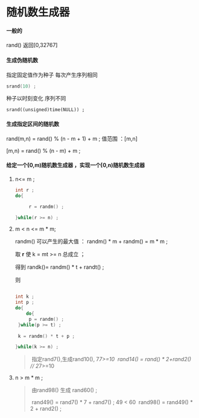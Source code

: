 # 随机数生成器

#### 一般的

rand() 返回[0,32767]

#### 生成伪随机数

指定固定值作为种子 每次产生序列相同

```c++
srand(10) ; 
```

种子以时刻变化 序列不同

```
srand((unsigned)time(NULL)) ; 
```

#### 生成指定区间的随机数

rand(m,n) = rand() % (n - m + 1) + m ;  值范围 ：[m,n]

[m,n) = rand() % (n - m) + m ;

#### 给定一个[0,m)随机数生成器 ，实现一个[0,n)随机数生成器

1. n<= m ;

   ```c++
   int r ;
   do{
   
   		r = randm() ;
   
   }while(r >= n) ;
   ```

   

2. m < n <= m * m;

   randm() 可以产生的最大值 ： randm() * m + randm() = m * m ;

   取 **r** 使 k = mt >= n 总成立 ；

   得到 randk()= randm() * t + randt() ;

   则

   ```c++
   
   int k ;
   int p ;
   do{
       do{
   		p = randm() ;
   	}while(p >= t) ;
   		
   	k = randm() * t + p ;
   
   }while(k >= n) ;
   ```

   > ​    指定rand7(),生成rand10(), 7*7>=10
   > ​    rand14() = rand() * 2+rand2() // 2*7>=10

3. n > m * m ;

   > ​	由rand98() 生成 rand60() ;    
   >
   > ​	rand49() = rand7() * 7 + rand7() ; 49 < 60 
   > ​    rand98() = rand49() * 2 + rand2() ;

   

